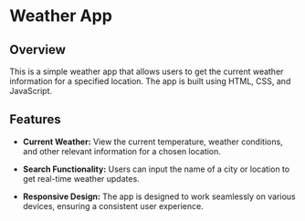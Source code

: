 # Weather App

## Overview

This is a simple weather app that allows users to get the current weather information for a specified location. The app is built using HTML, CSS, and JavaScript.

## Features

- **Current Weather:** View the current temperature, weather conditions, and other relevant information for a chosen location.

- **Search Functionality:** Users can input the name of a city or location to get real-time weather updates.

- **Responsive Design:** The app is designed to work seamlessly on various devices, ensuring a consistent user experience.

